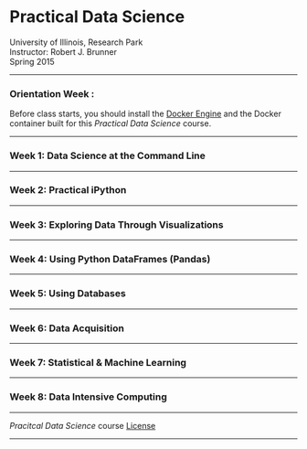 # Practical Data Science

University of Illinois, Research Park    
Instructor: Robert J. Brunner    
Spring 2015  

-----

### Orientation Week :  
Before class starts, you should install the [Docker Engine](Week0/Docker.md) and the Docker container built for this _Practical Data Science_ course.

-----

### Week 1: Data Science at the Command Line  

-----

### Week 2: Practical iPython  

-----

### Week 3: Exploring Data Through Visualizations  

-----

### Week 4: Using Python DataFrames (Pandas)  

-----

### Week 5: Using Databases  

-----

### Week 6: Data Acquisition  

-----

### Week 7: Statistical & Machine Learning  

-----

### Week 8: Data Intensive Computing  

-----

_Pracitcal Data Science_ course [License](LICENSE.md)

-----
